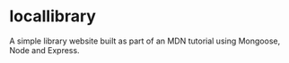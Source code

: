 # locallibrary

A simple library website built as part of an MDN tutorial using Mongoose, Node and Express.
